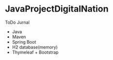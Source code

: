 # JavaProjectDigitalNation

ToDo Jurnal

- Java
- Maven
- Spring Boot
- H2 database(memory)
- Thymeleaf + Bootstrap
